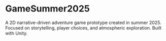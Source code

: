 # GameSummer2025
A 2D narrative-driven adventure game prototype created in summer 2025. Focused on storytelling, player choices, and atmospheric exploration. Built with Unity.

